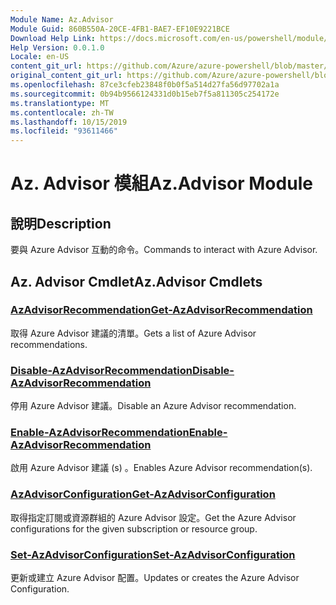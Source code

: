 ```yaml
---
Module Name: Az.Advisor
Module Guid: 860B550A-20CE-4FB1-BAE7-EF10E9221BCE
Download Help Link: https://docs.microsoft.com/en-us/powershell/module/az.advisor
Help Version: 0.0.1.0
Locale: en-US
content_git_url: https://github.com/Azure/azure-powershell/blob/master/src/Advisor/Advisor/help/Az.Advisor.md
original_content_git_url: https://github.com/Azure/azure-powershell/blob/master/src/Advisor/Advisor/help/Az.Advisor.md
ms.openlocfilehash: 87ce3cfeb23848f0b0f5a514d27fa56d97702a1a
ms.sourcegitcommit: 0b94b9566124331d0b15eb7f5a811305c254172e
ms.translationtype: MT
ms.contentlocale: zh-TW
ms.lasthandoff: 10/15/2019
ms.locfileid: "93611466"
---
```

# <span data-ttu-id="fc189-101">Az. Advisor 模組</span><span class="sxs-lookup"><span data-stu-id="fc189-101">Az.Advisor Module</span></span>
## <span data-ttu-id="fc189-102">說明</span><span class="sxs-lookup"><span data-stu-id="fc189-102">Description</span></span>
<span data-ttu-id="fc189-103">要與 Azure Advisor 互動的命令。</span><span class="sxs-lookup"><span data-stu-id="fc189-103">Commands to interact with Azure Advisor.</span></span>

## <span data-ttu-id="fc189-104">Az. Advisor Cmdlet</span><span class="sxs-lookup"><span data-stu-id="fc189-104">Az.Advisor Cmdlets</span></span>
### [<span data-ttu-id="fc189-105">AzAdvisorRecommendation</span><span class="sxs-lookup"><span data-stu-id="fc189-105">Get-AzAdvisorRecommendation</span></span>](Get-AzAdvisorRecommendation.md)
<span data-ttu-id="fc189-106">取得 Azure Advisor 建議的清單。</span><span class="sxs-lookup"><span data-stu-id="fc189-106">Gets a list of Azure Advisor recommendations.</span></span>

### [<span data-ttu-id="fc189-107">Disable-AzAdvisorRecommendation</span><span class="sxs-lookup"><span data-stu-id="fc189-107">Disable-AzAdvisorRecommendation</span></span>](Disable-AzAdvisorRecommendation.md)
<span data-ttu-id="fc189-108">停用 Azure Advisor 建議。</span><span class="sxs-lookup"><span data-stu-id="fc189-108">Disable an Azure Advisor recommendation.</span></span>

### [<span data-ttu-id="fc189-109">Enable-AzAdvisorRecommendation</span><span class="sxs-lookup"><span data-stu-id="fc189-109">Enable-AzAdvisorRecommendation</span></span>](Enable-AzAdvisorRecommendation.md)
<span data-ttu-id="fc189-110">啟用 Azure Advisor 建議 (s) 。</span><span class="sxs-lookup"><span data-stu-id="fc189-110">Enables Azure Advisor recommendation(s).</span></span>

### [<span data-ttu-id="fc189-111">AzAdvisorConfiguration</span><span class="sxs-lookup"><span data-stu-id="fc189-111">Get-AzAdvisorConfiguration</span></span>](Get-AzAdvisorConfiguration.md)
<span data-ttu-id="fc189-112">取得指定訂閱或資源群組的 Azure Advisor 設定。</span><span class="sxs-lookup"><span data-stu-id="fc189-112">Get the Azure Advisor configurations for the given subscription or resource group.</span></span>

### [<span data-ttu-id="fc189-113">Set-AzAdvisorConfiguration</span><span class="sxs-lookup"><span data-stu-id="fc189-113">Set-AzAdvisorConfiguration</span></span>](Set-AzAdvisorConfiguration.md)
<span data-ttu-id="fc189-114">更新或建立 Azure Advisor 配置。</span><span class="sxs-lookup"><span data-stu-id="fc189-114">Updates or creates the Azure Advisor Configuration.</span></span>
